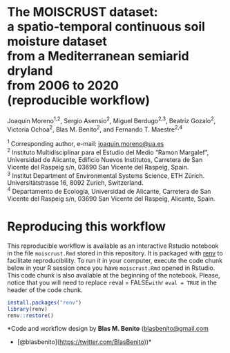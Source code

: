 The MOISCRUST dataset:  
a spatio-temporal continuous soil moisture dataset  
from a Mediterranean semiarid dryland  
from 2006 to 2020  
(reproducible workflow)
================
Joaquín Moreno<sup>1,2</sup>, Sergio Asensio<sup>2</sup>, Miguel
Berdugo<sup>2,3</sup>, Beatriz Gozalo<sup>2</sup>, Victoria
Ochoa<sup>2</sup>, Blas M. Benito<sup>2</sup>, and Fernando T.
Maestre<sup>2,4</sup>

<sup>1</sup> Corresponding author, e-mail: <joaquin.moreno@ua.es>  
<sup>2</sup> Instituto Multidisciplinar para el Estudio del Medio “Ramon
Margalef”, Universidad de Alicante, Edificio Nuevos Institutos,
Carretera de San Vicente del Raspeig s/n, 03690 San Vicente del Raspeig,
Spain.  
<sup>3</sup> Institut Department of Environmental Systems Science, ETH
Zürich. Universitätstrasse 16, 8092 Zurich, Switzerland.  
<sup>4</sup> Departamento de Ecología, Universidad de Alicante,
Carretera de San Vicente del Raspeig s/n, 03690 San Vicente del Raspeig,
Alicante, Spain.

# Reproducing this workflow

This reproducible workflow is available as an interactive Rstudio
notebook in the file `moiscrust.Rmd` stored in this repository. It is
packaged with [renv](https://cran.r-project.org/package=renv) to
facilitate reproducibility. To run it in your computer, execute the code
chunk below in your R session once you have `moiscrust.Rmd` opened in
Rstudio. This code chunk is also available at the beginning of the
notebook. Please, notice that you will need to replace `r`eval =
FALSE`with`r `eval = TRUE` in the header of the code chunk.

``` r
install.packages("renv")
library(renv)
renv::restore()
```

*Code and workflow design by **Blas M. Benito** (<blasbenito@gmail.com>
- \[@blasbenito\](<https://twitter.com/BlasBenito>))*
